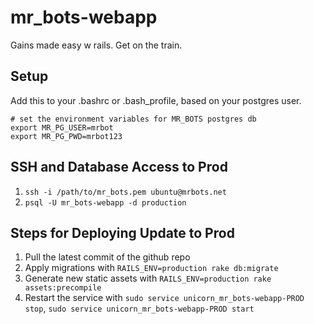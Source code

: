 # mr_bots-webapp
Gains made easy w rails. Get on the train. 

## Setup
Add this to your .bashrc or .bash_profile, based on your postgres user.

	# set the environment variables for MR_BOTS postgres db 
	export MR_PG_USER=mrbot 
	export MR_PG_PWD=mrbot123 

## SSH and Database Access to Prod

1. `ssh -i /path/to/mr_bots.pem ubuntu@mrbots.net`
2. `psql -U mr_bots-webapp -d production`

## Steps for Deploying Update to Prod

1. Pull the latest commit of the github repo
2. Apply migrations with `RAILS_ENV=production rake db:migrate`
3. Generate new static assets with `RAILS_ENV=production rake assets:precompile`
4. Restart the service with `sudo service unicorn_mr_bots-webapp-PROD stop`, `sudo service unicorn_mr_bots-webapp-PROD start`

